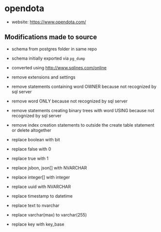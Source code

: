 # opendota 

- website: https://www.opendota.com/


## Modifications made to source

- schema from postgres folder in same repo
- schema initially exported via `pg_dump`
- converted using http://www.sqlines.com/online

- remove extensions and settings
- remove statements containing word OWNER because not recognized by sql server
- remove word ONLY because not recognized by sql server
- remove statements creating binary trees with word USING because not recognized by sql server
- remove index creation statements to outside the create table statement or delete altogether

- replace boolean with bit
- replace false with 0
- replace true with 1
- replace jsbon, json[] with NVARCHAR
- replace integer[] with integer
- replace uuid with NVARCHAR
- replace timestamp to datetime
- replace text to nvarchar
- replace varchar(max) to varchar(255)
- replace key with key_base


